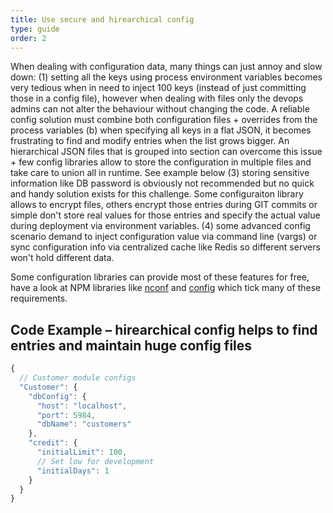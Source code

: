 ```yaml
---
title: Use secure and hirearchical config
type: guide
order: 2
---
```


When dealing with configuration data, many things can just annoy and slow down: (1) setting all the keys using process environment variables becomes very tedious when in need to inject 100 keys (instead of just committing those in a config file), however when dealing with files only the devops admins can not alter the behaviour without changing the code. A reliable config solution must combine both configuration files + overrides from the process variables (b) when specifying all keys in a flat JSON, it becomes frustrating to find and modify entries when the list grows bigger. An hierarchical JSON files that is grouped into section can overcome this issue + few config libraries allow to store the configuration in multiple files and take care to union all in runtime. See example below (3) storing sensitive information like DB password is obviously not recommended but no quick and handy solution exists for this challenge. Some configuraiton library allows to encrypt files, others encrypt those entries during GIT commits or simple don't store real values for those entries and specify the actual value during deployment via environment variables. (4) some advanced config scenario demand to inject configuration value via command line (vargs) or sync configuration info via centralized cache like Redis so different servers won't hold different data.

Some configuration libraries can provide most of these features for free, have a look at NPM libraries like [nconf](https://www.npmjs.com/package/nconf) and [config](https://www.npmjs.com/package/config) which tick many of these requirements.



## Code Example – hirearchical config helps to find entries and maintain huge config files

```javascript
{
  // Customer module configs 
  "Customer": {
    "dbConfig": {
      "host": "localhost",
      "port": 5984,
      "dbName": "customers"
    },
    "credit": {
      "initialLimit": 100,
      // Set low for development 
      "initialDays": 1
    }
  }
}
```


